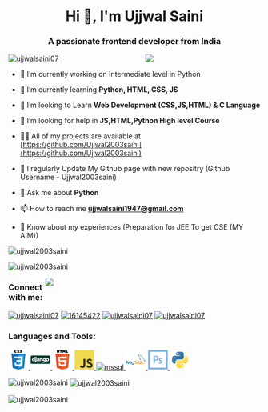 <h1 align="center">Hi 👋, I'm Ujjwal Saini</h1>
<h3 align="center">A passionate frontend developer from India</h3>

<img align='right' src="https://media.giphy.com/media/M9gbBd9nbDrOTu1Mqx/giphy.gif" width="230">

<p align="left"> <a href="https://twitter.com/ujjwalsaini07" target="blank"><img src="https://img.shields.io/twitter/follow/ujjwalsaini07?logo=twitter&style=for-the-badge" alt="ujjwalsaini07" /></a> </p>

- 🔭 I’m currently working on Intermediate level in Python

- 🌱 I’m currently learning **Python, HTML, CSS, JS**

- 👯 I’m looking to Learn **Web Development (CSS,JS,HTML) & C Language**

- 🤝 I’m looking for help in **JS,HTML,Python High level Course**

- 👨‍💻 All of my projects are available at [https://github.com/Ujjwal2003saini](https://github.com/Ujjwal2003saini)

- 📝 I regularly Update My Github page with new repositry (Github Username - Ujjwal2003saini)

- 💬 Ask me about **Python**

- 📫 How to reach me **ujjwalsaini1947@gmail.com**

- 📄 Know about my experiences (Preparation for JEE To get CSE (MY AIM))

<p align="left"> <img src="https://komarev.com/ghpvc/?username=ujjwal2003saini&label=Profile%20views&color=0e75b6&style=flat" alt="ujjwal2003saini" /> </p>

<p align="left"> <a href="https://github.com/ryo-ma/github-profile-trophy"><img src="https://github-profile-trophy.vercel.app/?username=ujjwal2003saini" alt="ujjwal2003saini" /></a> </p>

<img align='right' src="https://user-images.githubusercontent.com/73696489/114419405-050adc00-9bd1-11eb-94ee-46acea810265.gif"  width="430">

<h3 align="left">Connect with me:</h3>
<p align="left">
<a href="https://twitter.com/ujjwalsaini07" target="blank"><img align="center" src="https://raw.githubusercontent.com/rahuldkjain/github-profile-readme-generator/master/src/images/icons/Social/twitter.svg" alt="ujjwalsaini07" height="30" width="40" /></a>
<a href="https://stackoverflow.com/users/16145422" target="blank"><img align="center" src="https://raw.githubusercontent.com/rahuldkjain/github-profile-readme-generator/master/src/images/icons/Social/stack-overflow.svg" alt="16145422" height="30" width="40" /></a>
<a href="https://fb.com/ujjwalsaini07" target="blank"><img align="center" src="https://raw.githubusercontent.com/rahuldkjain/github-profile-readme-generator/master/src/images/icons/Social/facebook.svg" alt="ujjwalsaini07" height="30" width="40" /></a>
<a href="https://instagram.com/ujjwalsaini07" target="blank"><img align="center" src="https://raw.githubusercontent.com/rahuldkjain/github-profile-readme-generator/master/src/images/icons/Social/instagram.svg" alt="ujjwalsaini07" height="30" width="40" /></a>
</p>

<h3 align="left">Languages and Tools:</h3>
<p align="left"> <a href="https://www.w3schools.com/css/" target="_blank"> <img src="https://raw.githubusercontent.com/devicons/devicon/master/icons/css3/css3-original-wordmark.svg" alt="css3" width="40" height="40"/> </a> <a href="https://www.djangoproject.com/" target="_blank"> <img src="https://raw.githubusercontent.com/devicons/devicon/master/icons/django/django-original.svg" alt="django" width="40" height="40"/> </a> <a href="https://www.w3.org/html/" target="_blank"> <img src="https://raw.githubusercontent.com/devicons/devicon/master/icons/html5/html5-original-wordmark.svg" alt="html5" width="40" height="40"/> </a> <a href="https://developer.mozilla.org/en-US/docs/Web/JavaScript" target="_blank"> <img src="https://raw.githubusercontent.com/devicons/devicon/master/icons/javascript/javascript-original.svg" alt="javascript" width="40" height="40"/> </a> <a href="https://www.microsoft.com/en-us/sql-server" target="_blank"> <img src="https://www.svgrepo.com/show/303229/microsoft-sql-server-logo.svg" alt="mssql" width="40" height="40"/> </a> <a href="https://www.mysql.com/" target="_blank"> <img src="https://raw.githubusercontent.com/devicons/devicon/master/icons/mysql/mysql-original-wordmark.svg" alt="mysql" width="40" height="40"/> </a> <a href="https://www.photoshop.com/en" target="_blank"> <img src="https://raw.githubusercontent.com/devicons/devicon/master/icons/photoshop/photoshop-line.svg" alt="photoshop" width="40" height="40"/> </a> <a href="https://www.python.org" target="_blank"> <img src="https://raw.githubusercontent.com/devicons/devicon/master/icons/python/python-original.svg" alt="python" width="40" height="40"/> </a> </p>

<p><img align="left" src="https://github-readme-stats.vercel.app/api/top-langs?username=ujjwal2003saini&show_icons=true&locale=en&layout=compact" alt="ujjwal2003saini" /></p>

<p>&nbsp;<img align="center" src="https://github-readme-stats.vercel.app/api?username=ujjwal2003saini&show_icons=true&locale=en" alt="ujjwal2003saini" /></p>

<p><img align="center" src="https://github-readme-streak-stats.herokuapp.com/?user=ujjwal2003saini&" alt="ujjwal2003saini" /></p>
